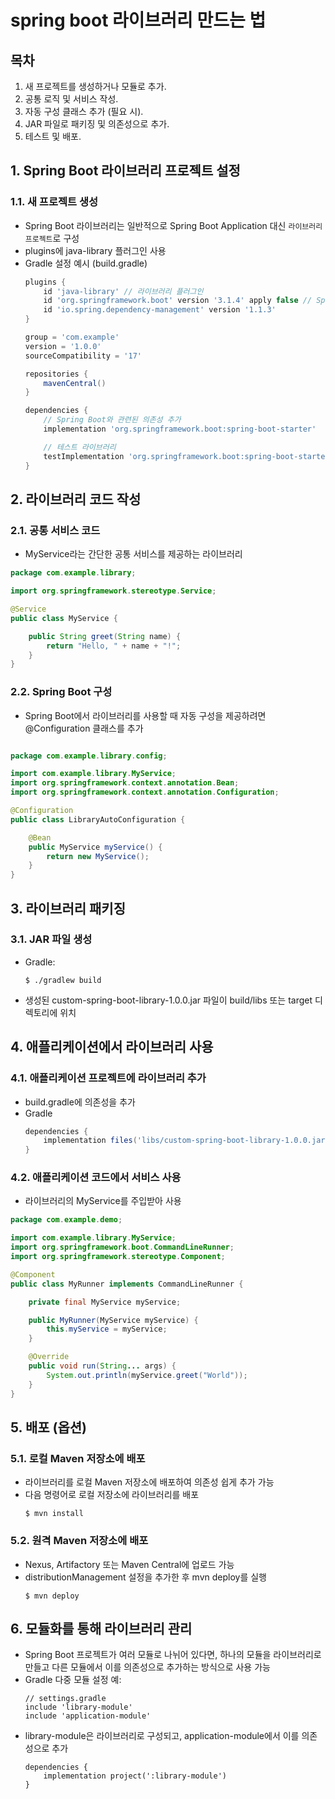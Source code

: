 # spring boot 라이브러리 만드는 법

## 목차

1. 새 프로젝트를 생성하거나 모듈로 추가.
2. 공통 로직 및 서비스 작성.
3. 자동 구성 클래스 추가 (필요 시).
4. JAR 파일로 패키징 및 의존성으로 추가.
5. 테스트 및 배포.

## 1. Spring Boot 라이브러리 프로젝트 설정

### 1.1. 새 프로젝트 생성
- Spring Boot 라이브러리는 일반적으로 Spring Boot Application 대신 `라이브러리 프로젝트`로 구성
- plugins에 java-library 플러그인 사용
- Gradle 설정 예시 (build.gradle)
    ```groovy
    plugins {
        id 'java-library' // 라이브러리 플러그인
        id 'org.springframework.boot' version '3.1.4' apply false // Spring Boot 플러그인
        id 'io.spring.dependency-management' version '1.1.3'
    }

    group = 'com.example'
    version = '1.0.0'
    sourceCompatibility = '17'

    repositories {
        mavenCentral()
    }

    dependencies {
        // Spring Boot와 관련된 의존성 추가
        implementation 'org.springframework.boot:spring-boot-starter'

        // 테스트 라이브러리
        testImplementation 'org.springframework.boot:spring-boot-starter-test'
    }

    ```

## 2. 라이브러리 코드 작성

### 2.1. 공통 서비스 코드

- MyService라는 간단한 공통 서비스를 제공하는 라이브러리

```java
package com.example.library;

import org.springframework.stereotype.Service;

@Service
public class MyService {

    public String greet(String name) {
        return "Hello, " + name + "!";
    }
}

```

### 2.2. Spring Boot 구성

- Spring Boot에서 라이브러리를 사용할 때 자동 구성을 제공하려면 @Configuration 클래스를 추가

```java

package com.example.library.config;

import com.example.library.MyService;
import org.springframework.context.annotation.Bean;
import org.springframework.context.annotation.Configuration;

@Configuration
public class LibraryAutoConfiguration {

    @Bean
    public MyService myService() {
        return new MyService();
    }
}
```

## 3. 라이브러리 패키징

### 3.1. JAR 파일 생성
- Gradle:
    ```shell
    $ ./gradlew build
    ```
- 생성된 custom-spring-boot-library-1.0.0.jar 파일이 build/libs 또는 target 디렉토리에 위치

## 4. 애플리케이션에서 라이브러리 사용

### 4.1. 애플리케이션 프로젝트에 라이브러리 추가
- build.gradle에 의존성을 추가
- Gradle
    ```groovy
    dependencies {
        implementation files('libs/custom-spring-boot-library-1.0.0.jar') // 로컬 파일 경로
    }
    ```

### 4.2. 애플리케이션 코드에서 서비스 사용
- 라이브러리의 MyService를 주입받아 사용
```java
package com.example.demo;

import com.example.library.MyService;
import org.springframework.boot.CommandLineRunner;
import org.springframework.stereotype.Component;

@Component
public class MyRunner implements CommandLineRunner {

    private final MyService myService;

    public MyRunner(MyService myService) {
        this.myService = myService;
    }

    @Override
    public void run(String... args) {
        System.out.println(myService.greet("World"));
    }
}
```

## 5. 배포 (옵션)

### 5.1. 로컬 Maven 저장소에 배포
- 라이브러리를 로컬 Maven 저장소에 배포하여 의존성 쉽게 추가 가능
- 다음 명령어로 로컬 저장소에 라이브러리를 배포
    ```
    $ mvn install
    ```

### 5.2. 원격 Maven 저장소에 배포
- Nexus, Artifactory 또는 Maven Central에 업로드 가능
- distributionManagement 설정을 추가한 후 mvn deploy를 실행
    ```
    $ mvn deploy
    ```

## 6. 모듈화를 통해 라이브러리 관리
- Spring Boot 프로젝트가 여러 모듈로 나뉘어 있다면, 하나의 모듈을 라이브러리로 만들고 다른 모듈에서 이를 의존성으로 추가하는 방식으로 사용 가능
- Gradle 다중 모듈 설정 예:
    ```
    // settings.gradle
    include 'library-module'
    include 'application-module'
    ```
- library-module은 라이브러리로 구성되고, application-module에서 이를 의존성으로 추가
    ```
    dependencies {
        implementation project(':library-module')
    }
    ```